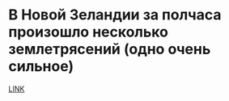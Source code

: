 # В Новой Зеландии за полчаса произошло несколько землетрясений (одно очень сильное)



[LINK](https://varlamov.ru/2070320.html)